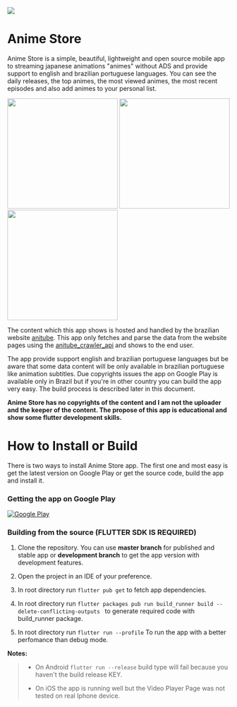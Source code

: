 ![](https://github.com/sc4v3ng3r/animeapp_course/blob/development/android/app/src/main/res/mipmap-xxxhdpi/ic_launcher.png?raw=true)
# Anime Store 

Anime Store is a simple, beautiful, lightweight and open source mobile app to streaming japanese animations "animes" without ADS and provide support to english and brazilian portuguese languages. You can see the daily releases, the top animes, the most viewed animes, the most recent episodes and also add animes to your personal list. 


<p float="left">
  <img src="https://s5.gifyu.com/images/app_startupf7a34bdb2ef8352f.gif" width="250" />
  <img src="https://s5.gifyu.com/images/home_to_details00ff993998186b6a.gif" width="250" /> 
  <img src="https://s5.gifyu.com/images/playe14beaa32c2b9207.gif" width="250" />
</p>


The content which this app shows is hosted and handled by the brazilian website [anitube](https://www.anitube.site/). This app only fetches and parse the data from the website pages using the [anitube_crawler_api](https://github.com/sc4v3ng3r/anitube_crawler_api) and shows to the end user.

The app provide support english and brazilian portuguese languages but be aware that some data content will be only available in brazilian portuguese like animation subtitles. Due copyrights issues the app on Google Play is available only in Brazil but if you're in other country you can build the app very easy. The build process is described later in this document.

**Anime Store has no copyrights of the content and I am not the uploader and the keeper of the content. The propose of this app is educational and show some flutter development skills.**
 

# How to Install or Build

There is two ways to install Anime Store app. The first one and most easy is get the latest version on Google Play or get the source code, build the app and install it.

###  Getting the app on Google Play

[![Google Play](https://github.com/sc4v3ng3r/animeapp_course/blob/development/external_resources/badges/google-play-badge.png?raw=true)](https://play.google.com/store/apps/details?id=boaventura.com.br.anime_app)


### Building from the source (FLUTTER SDK IS REQUIRED)

1) Clone the repository. You can use **master branch** for published and stable app or **development branch** to get the app version with development features.

2) Open the project in an IDE of your preference.
3) In root directory run ``` flutter pub get ``` to fetch app dependencies.
4) In root directory run ```flutter packages pub run build_runner build --delete-conflicting-outputs ``` to generate required code with build_runner package.
5) In root directory run ```flutter run --profile``` To run the app with a better perfomance than debug mode.

**Notes:**
> * On Android ```flutter run --release``` build type will fail because you haven't the build release KEY.
> 
> * On iOS the app is running well but the Video Player Page was not tested on real Iphone device.
